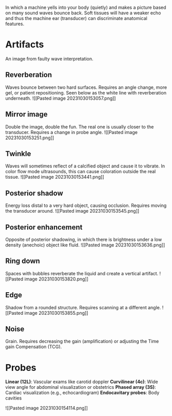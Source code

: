 In which a machine yells into your body (quietly) and makes a picture based on many sound waves bounce back. Soft tissues will have a weaker echo and thus the machine ear (transducer) can discriminate anatomical features.
# Artifacts
An image from faulty wave interpretation.
## Reverberation
Waves bounce between two hard surfaces. Requires an angle change, more gel, or patient repositioning. Seen below as the white line with reverberation underneath.
![[Pasted image 20231030153057.png]]
## Mirror image
Double the image, double the fun. The real one is usually closer to the transducer. Requires a change in probe angle.
![[Pasted image 20231030153251.png]]
## Twinkle
Waves will sometimes reflect of a calcified object and cause it to vibrate. In color flow mode ultrasounds, this can cause coloration outside the real tissue.
![[Pasted image 20231030153441.png]]
## Posterior shadow
Energy loss distal to a very hard object, causing occlusion. Requires moving the transducer around.
![[Pasted image 20231030153545.png]]
## Posterior enhancement
Opposite of posterior shadowing, in which there is brightness under a low density (anechoic) object like fluid.
![[Pasted image 20231030153636.png]]
## Ring down
Spaces with bubbles reverberate the liquid and create a vertical artifact.
![[Pasted image 20231030153820.png]]
## Edge
Shadow from a rounded structure. Requires scanning at a different angle.
![[Pasted image 20231030153855.png]]
## Noise
Grain. Requires decreasing the gain (amplification) or adjusting the Time gain Compensation (TCG).
# Probes
**Linear (12L)**: Vascular exams like carotid doppler
**Curvilinear (4c)**: Wide view angle for abdominal visualization or obstetrics
**Phased array (3S)**: Cardiac visualization (e.g., echocardiogram)
**Endocavitary probes**: Body cavities

![[Pasted image 20231030154114.png]]